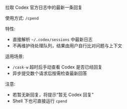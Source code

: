拉取 Codex 官方日志中的最新一条回复

使用方式: `/cpend`

特性:
- 直接解析 `~/.codex/sessions` 中最新日志
- 不再维护待处理队列，结果由用户自行比对问题与上下文

适用场景:
- `/cask-w` 超时后手动查看 Codex 是否已经回复
- 异步提交数个请求后按需检查最新回答

注意:
- 若暂无新回复，将提示“暂无 Codex 回复”
- Shell 下也可直接运行 `cpend`
